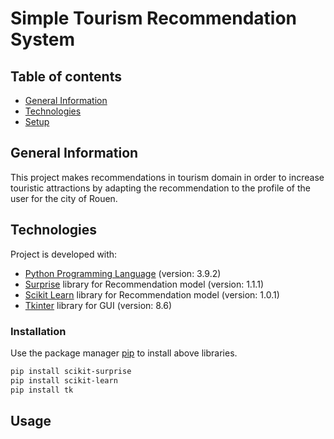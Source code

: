# Simple Tourism Recommendation System

## Table of contents
* [General Information](#general-information)
* [Technologies](#technologies)
* [Setup](#setup)


## General Information
This project makes recommendations in tourism domain in order to increase touristic attractions by adapting the recommendation to the profile of the user for the city of Rouen.

## Technologies

Project is developed with:

* [Python Programming Language](https://www.python.org/downloads/) (version: 3.9.2)
* [Surprise](https://pypi.org/project/scikit-surprise/#description) library for Recommendation model (version: 1.1.1)
* [Scikit Learn](https://pypi.org/project/scikit-learn/) library for Recommendation model (version: 1.0.1)
* [Tkinter](https://www.tutorialspoint.com/how-to-install-tkinter-in-python) library for GUI (version: 8.6)

### Installation

Use the package manager [pip](https://pip.pypa.io/en/stable/) to install above libraries.

```bash
pip install scikit-surprise
pip install scikit-learn
pip install tk
```

## Usage

